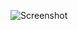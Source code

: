 ![Screenshot](https://raw.githubusercontent.com/Cryakl/Ultimate-RAT-Collection/refs/heads/main/Nitol/%e5%ae%88%e4%be%af/Screenshot.png)
